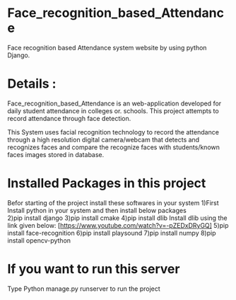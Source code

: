 # Face_recognition_based_Attendance
Face recognition based Attendance system website by using python Django.

 # Details :
Face_recognition_based_Attendance is an web-application developed for daily student attendance in colleges or. schools. This project attempts to record attendance through face detection.

This System uses facial recognition technology to record the attendance through a high resolution digital camera/webcam that detects and recognizes faces and compare the recognize faces with students/known faces images stored in database.


# Installed Packages in this project
Befor starting of the project install these softwares  in your system
1)First Install python in your system and then install below packages<br />
2)pip install django 
3)pip install cmake
4)pip install dlib
Install dlib using the link given below:
[https://www.youtube.com/watch?v=-pZEDxDRyGQ]
5)pip install face-recognition 
6)pip install playsound 
7)pip install numpy
8)pip install opencv-python


# If you want to run this server
Type Python manage.py runserver to run the project
